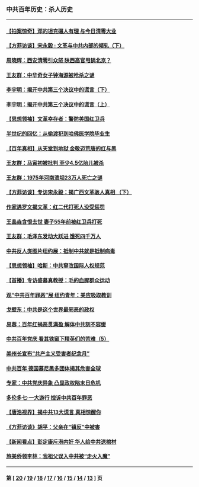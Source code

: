 ### 中共百年历史：杀人历史
---
#### [【拍案惊奇】邓的坦克碾人有理 与今日清零大业](../../pages/nf1176106/n13729574.md?06070430) 
#### [【方菲访谈】宋永毅 : 文革与中共内部的倾轧（下）](../../pages/nf1176106/n13486836.md?06070430) 
#### [周晓辉：西安清零引众怒 陕西高官甩锅北京？](../../pages/nf1176106/n13484627.md?06070430) 
#### [王友群：中华奇女子钟海源被枪杀之谜](../../pages/nf1176106/n13430555.md?06070430) 
#### [李宇明：揭开中共第三个决议中的谎言（下）](../../pages/nf1176106/n13389389.md?06070430) 
#### [李宇明：揭开中共第三个决议中的谎言（上）](../../pages/nf1176106/n13388697.md?06070430) 
#### [【思想领袖】文革幸存者：警防美国红卫兵](../../pages/nf1176106/n13339289.md?06070430) 
#### [半世纪的回忆：从偷渡犯到哈佛医学院毕业生](../../pages/nf1176106/n13345328.md?06070430) 
#### [【百年真相】从天堂到地狱 金敬迈荒唐的红与黑](../../pages/nf1176106/n13336995.md?06070430) 
#### [王友群：马寅初被批判 至少4.5亿胎儿被杀](../../pages/nf1176106/n13260313.md?06070430) 
#### [王友群：1975年河南溃坝23万人死亡之谜](../../pages/nf1176106/n13231576.md?06070430) 
#### [【方菲访谈】专访宋永毅：揭广西文革骇人真相 （下）](../../pages/nf1176106/n13209074.md?06070430) 
#### [作家遇罗文揭文革：红二代打死人没受惩罚](../../pages/nf1176106/n13205254.md?06070430) 
#### [王晶垚含恨去世 妻子55年前被红卫兵打死](../../pages/nf1176106/n13203590.md?06070430) 
#### [王友群：毛泽东发动大跃进 饿死四千万人](../../pages/nf1176106/n13177158.md?06070430) 
#### [中共反人类图片纽约展：抵制中共就是抵制病毒](../../pages/nf1176106/n13115371.md?06070430) 
#### [【思想领袖】哈斯：中共窜改国际人权规范](../../pages/nf1176106/n13053647.md?06070430) 
#### [【首播】专访盛慕真教授：毛的血腥群众运动](../../pages/nf1176106/n13091782.md?06070430) 
#### [观“中共百年罪恶”展 纽约青年：美应吸取教训](../../pages/nf1176106/n13085246.md?06070430) 
#### [戈壁东：中共是这个世界最邪恶的政权](../../pages/nf1176106/n13085641.md?06070430) 
#### [易蓉：百年红祸恶贯满盈 解体中共刻不容缓](../../pages/nf1176106/n13084455.md?06070430) 
#### [中共百年党庆 看其铁窗下精英们的苦难（5）](../../pages/nf1176106/n13076766.md?06070430) 
#### [美州长宣布“共产主义受害者纪念月”](../../pages/nf1176106/n13074024.md?06070430) 
#### [中共百年 德国慕尼黑多团体揭其危害全球](../../pages/nf1176106/n13068873.md?06070430) 
#### [专家：中共党庆异象 凸显政权陷末日危机](../../pages/nf1176106/n13067084.md?06070430) 
#### [多伦多七·一大游行 控诉中共百年罪恶](../../pages/nf1176106/n13062043.md?06070430) 
#### [【唐浩视界】揭中共13大谎言 真相惊醒你](../../pages/nf1176106/n13065208.md?06070430) 
#### [《方菲访谈》胡平：父亲在“镇反”中被害](../../pages/nf1176106/n13064114.md?06070430) 
#### [【新闻看点】彭定康斥港内奸 华人给中共送棺材](../../pages/nf1176106/n13064230.md?06070430) 
#### [旅美侨领李林：我祖父误入中共被“走火入魔”](../../pages/nf1176106/n13062777.md?06070430) 

---
#### 第 [ [20](./20.md?06070430) / [19](./19.md?06070430) / [18](./18.md?06070430) / [17](./17.md?06070430) / [16](./16.md?06070430) / [15](./15.md?06070430) / [14](./14.md?06070430) / [13](./13.md?06070430) ] 页
